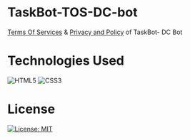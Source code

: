 # TaskBot-TOS-DC-bot
[Terms Of Services](https://tos-taskbot.netlify.app/) & [Privacy and Policy](https://pp-taskbot.netlify.app/) of TaskBot- DC Bot
# Technologies Used
![HTML5](https://img.shields.io/badge/HTML5-E34F26?logo=html5&logoColor=white)
![CSS3](https://img.shields.io/badge/CSS3-1572B6?logo=css3&logoColor=white)
# License
[![License: MIT](https://img.shields.io/badge/License-MIT-green.svg)](LICENSE)
